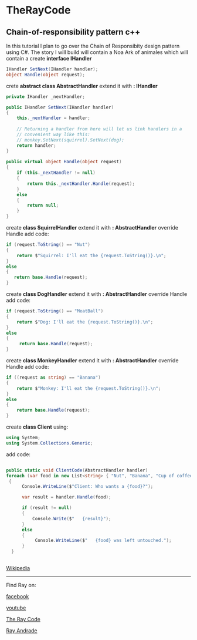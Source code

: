 # TheRayCode
## Chain-of-responsibility pattern c++


In this tutorial I plan to go over the Chain of Responsibity design pattern using C#.
The story I will build will contain a Noa Ark of animales which will contain a 
create **interface IHandler**
```cs
IHandler SetNext(IHandler handler);
object Handle(object request);
```
crete **abstract class AbstractHandler** extend it with **: IHandler**
```cs
private IHandler _nextHandler;

public IHandler SetNext(IHandler handler)
{
    this._nextHandler = handler;
        
    // Returning a handler from here will let us link handlers in a
    // convenient way like this:
    // monkey.SetNext(squirrel).SetNext(dog);
    return handler;
}
        
public virtual object Handle(object request)
{
    if (this._nextHandler != null)
    {
        return this._nextHandler.Handle(request);
    }
    else
    {
        return null;
    }
}
```
create **class SquirrelHandler** extend it with **: AbstractHandler**
override Handle add code:
```cs
if (request.ToString() == "Nut")
{
    return $"Squirrel: I'll eat the {request.ToString()}.\n";
}
else
{
   return base.Handle(request);
}

```
create **class DogHandler** extend it with **: AbstractHandler**
override Handle add code:
```cs
if (request.ToString() == "MeatBall")
{
    return $"Dog: I'll eat the {request.ToString()}.\n";
}
else
{
     return base.Handle(request);
}
```
create **class MonkeyHandler** extend it with **: AbstractHandler**
override Handle add code:
```cs
if ((request as string) == "Banana")
{
    return $"Monkey: I'll eat the {request.ToString()}.\n";
}
else
{
    return base.Handle(request);
}
```
create **class Client** 
using:
```cs
using System;
using System.Collections.Generic;
```
add code:

```cs

public static void ClientCode(AbstractHandler handler)
foreach (var food in new List<string> { "Nut", "Banana", "Cup of coffee" })
 {
      Console.WriteLine($"Client: Who wants a {food}?");

      var result = handler.Handle(food);

      if (result != null)
      {
          Console.Write($"   {result}");
      }
      else
      {
           Console.WriteLine($"   {food} was left untouched.");
      }
  }
  
```
[Wikipedia](https://en.wikipedia.org/wiki/Chain-of-responsibility_pattern)

----------------------------------------------------------------------------------------------------

Find Ray on:

[facebook](https://www.facebook.com/TheRayCode/)

[youtube](https://www.youtube.com/user/AndradeRay/)

[The Ray Code](https://www.RayAndrade.com)

[Ray Andrade](https://www.RayAndrade.org)
